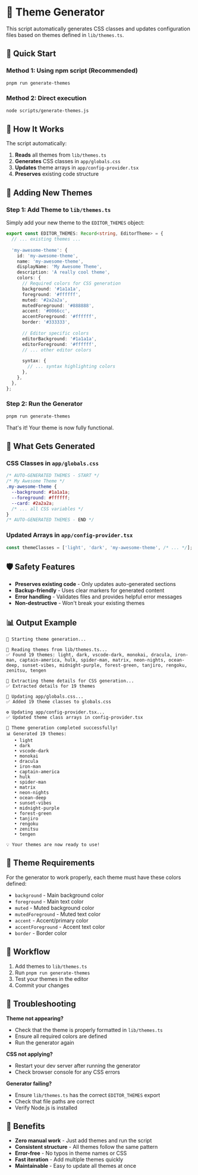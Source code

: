 # 🎨 Theme Generator

This script automatically generates CSS classes and updates configuration files based on themes defined in `lib/themes.ts`.

## 🚀 Quick Start

### Method 1: Using npm script (Recommended)
```bash
pnpm run generate-themes
```

### Method 2: Direct execution
```bash
node scripts/generate-themes.js
```

## 📝 How It Works

The script automatically:

1. **Reads** all themes from `lib/themes.ts`
2. **Generates** CSS classes in `app/globals.css`
3. **Updates** theme arrays in `app/config-provider.tsx`
4. **Preserves** existing code structure

## 🎯 Adding New Themes

### Step 1: Add Theme to `lib/themes.ts`

Simply add your new theme to the `EDITOR_THEMES` object:

```typescript
export const EDITOR_THEMES: Record<string, EditorTheme> = {
  // ... existing themes ...
  
  'my-awesome-theme': {
    id: 'my-awesome-theme',
    name: 'my-awesome-theme',
    displayName: 'My Awesome Theme',
    description: 'A really cool theme',
    colors: {
      // Required colors for CSS generation
      background: '#1a1a1a',
      foreground: '#ffffff',
      muted: '#2a2a2a',
      mutedForeground: '#888888',
      accent: '#0066cc',
      accentForeground: '#ffffff',
      border: '#333333',
      
      // Editor specific colors
      editorBackground: '#1a1a1a',
      editorForeground: '#ffffff',
      // ... other editor colors
      
      syntax: {
        // ... syntax highlighting colors
      },
    },
  },
};
```

### Step 2: Run the Generator

```bash
pnpm run generate-themes
```

That's it! Your theme is now fully functional.

## 🔧 What Gets Generated

### CSS Classes in `app/globals.css`
```css
/* AUTO-GENERATED THEMES - START */
/* My Awesome Theme */
.my-awesome-theme {
  --background: #1a1a1a;
  --foreground: #ffffff;
  --card: #2a2a2a;
  /* ... all CSS variables */
}
/* AUTO-GENERATED THEMES - END */
```

### Updated Arrays in `app/config-provider.tsx`
```typescript
const themeClasses = ['light', 'dark', 'my-awesome-theme', /* ... */];
```

## 🛡️ Safety Features

- **Preserves existing code** - Only updates auto-generated sections
- **Backup-friendly** - Uses clear markers for generated content
- **Error handling** - Validates files and provides helpful error messages
- **Non-destructive** - Won't break your existing themes

## 📊 Output Example

```
🚀 Starting theme generation...

📖 Reading themes from lib/themes.ts...
✅ Found 19 themes: light, dark, vscode-dark, monokai, dracula, iron-man, captain-america, hulk, spider-man, matrix, neon-nights, ocean-deep, sunset-vibes, midnight-purple, forest-green, tanjiro, rengoku, zenitsu, tengen

🎨 Extracting theme details for CSS generation...
✅ Extracted details for 19 themes

🎨 Updating app/globals.css...
✅ Added 19 theme classes to globals.css

⚙️ Updating app/config-provider.tsx...
✅ Updated theme class arrays in config-provider.tsx

🎉 Theme generation completed successfully!
📊 Generated 19 themes:
   • light
   • dark
   • vscode-dark
   • monokai
   • dracula
   • iron-man
   • captain-america
   • hulk
   • spider-man
   • matrix
   • neon-nights
   • ocean-deep
   • sunset-vibes
   • midnight-purple
   • forest-green
   • tanjiro
   • rengoku
   • zenitsu
   • tengen

💡 Your themes are now ready to use!
```

## 🎨 Theme Requirements

For the generator to work properly, each theme must have these colors defined:

- `background` - Main background color
- `foreground` - Main text color  
- `muted` - Muted background color
- `mutedForeground` - Muted text color
- `accent` - Accent/primary color
- `accentForeground` - Accent text color
- `border` - Border color

## 🔄 Workflow

1. Add themes to `lib/themes.ts`
2. Run `pnpm run generate-themes`
3. Test your themes in the editor
4. Commit your changes

## 🐛 Troubleshooting

**Theme not appearing?**
- Check that the theme is properly formatted in `lib/themes.ts`
- Ensure all required colors are defined
- Run the generator again

**CSS not applying?**
- Restart your dev server after running the generator
- Check browser console for any CSS errors

**Generator failing?**
- Ensure `lib/themes.ts` has the correct `EDITOR_THEMES` export
- Check that file paths are correct
- Verify Node.js is installed

## 🎉 Benefits

- **Zero manual work** - Just add themes and run the script
- **Consistent structure** - All themes follow the same pattern
- **Error-free** - No typos in theme names or CSS
- **Fast iteration** - Add multiple themes quickly
- **Maintainable** - Easy to update all themes at once
